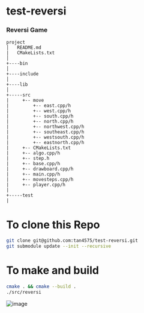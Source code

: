 # test-reversi
### Reversi Game

```
project
│   README.md
|   CMakeLists.txt
│
+----bin
│
+----include
│
+----lib
│
+-----src
|     +-- move
|         +-- east.cpp/h
|         +-- west.cpp/h
|         +-- south.cpp/h
|         +-- north.cpp/h
|         +-- northwest.cpp/h
|         +-- southeast.cpp/h
|         +-- westsouth.cpp/h
|         +-- eastnorth.cpp/h
|     +-- CMakeLists.txt
|     +-- algo.cpp/h
|     +-- step.h
|     +-- base.cpp/h
|     +-- drawboard.cpp/h
|     +-- main.cpp/h
|     +-- movesteps.cpp/h
|     +-- player.cpp/h
|
+-----test
|
```

# To clone this Repo
```bash
git clone git@github.com:tan4575/test-reversi.git
git submodule update --init --recursive
```

# To make and build
```bash
cmake . && cmake --build .
./src/reversi
```
![image](https://github.com/tan4575/test-reversi/assets/30671724/d54800cc-7629-44ad-be75-5c1386f3e4fe)
